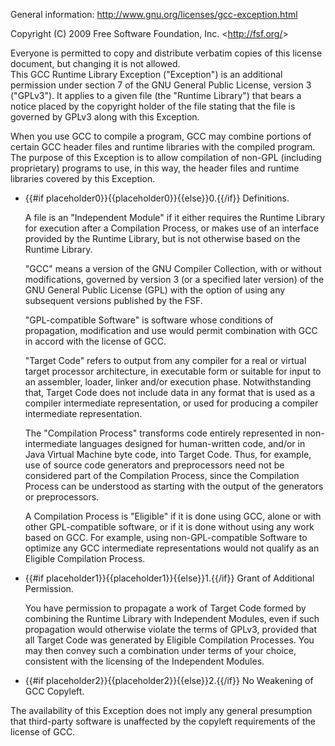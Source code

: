 General information: http://www.gnu.org/licenses/gcc-exception.html

Copyright (C) 2009 Free Software Foundation, Inc. &lt;http://fsf.org/&gt;

Everyone is permitted to copy and distribute verbatim copies of this license document, but changing it is not allowed.   
This GCC Runtime Library Exception (&quot;Exception&quot;) is an additional permission under section 7 of the GNU General Public License, version 3 (&quot;GPLv3&quot;). It applies to a given file (the &quot;Runtime Library&quot;) that bears a notice placed by the copyright holder of the file stating that the file is governed by GPLv3 along with this Exception.

When you use GCC to compile a program, GCC may combine portions of certain GCC header files and runtime libraries with the compiled program. The purpose of this Exception is to allow compilation of non-GPL (including proprietary) programs to use, in this way, the header files and runtime libraries covered by this Exception.

* {{#if placeholder0}}{{placeholder0}}{{else}}0.{{/if}} Definitions.

  A file is an &quot;Independent Module&quot; if it either requires the Runtime Library for execution after a Compilation Process, or makes use of an interface provided by the Runtime Library, but is not otherwise based on the Runtime Library.

  &quot;GCC&quot; means a version of the GNU Compiler Collection, with or without modifications, governed by version 3 (or a specified later version) of the GNU General Public License (GPL) with the option of using any subsequent versions published by the FSF.

  &quot;GPL-compatible Software&quot; is software whose conditions of propagation, modification and use would permit combination with GCC in accord with the license of GCC.

  &quot;Target Code&quot; refers to output from any compiler for a real or virtual target processor architecture, in executable form or suitable for input to an assembler, loader, linker and/or execution phase. Notwithstanding that, Target Code does not include data in any format that is used as a compiler intermediate representation, or used for producing a compiler intermediate representation.

  The &quot;Compilation Process&quot; transforms code entirely represented in non-intermediate languages designed for human-written code, and/or in Java Virtual Machine byte code, into Target Code. Thus, for example, use of source code generators and preprocessors need not be considered part of the Compilation Process, since the Compilation Process can be understood as starting with the output of the generators or preprocessors.

  A Compilation Process is &quot;Eligible&quot; if it is done using GCC, alone or with other GPL-compatible software, or if it is done without using any work based on GCC. For example, using non-GPL-compatible Software to optimize any GCC intermediate representations would not qualify as an Eligible Compilation Process.

* {{#if placeholder1}}{{placeholder1}}{{else}}1.{{/if}} Grant of Additional Permission.

  You have permission to propagate a work of Target Code formed by combining the Runtime Library with Independent Modules, even if such propagation would otherwise violate the terms of GPLv3, provided that all Target Code was generated by Eligible Compilation Processes. You may then convey such a combination under terms of your choice, consistent with the licensing of the Independent Modules.

* {{#if placeholder2}}{{placeholder2}}{{else}}2.{{/if}} No Weakening of GCC Copyleft.

The availability of this Exception does not imply any general presumption that third-party software is unaffected by the copyleft requirements of the license of GCC.